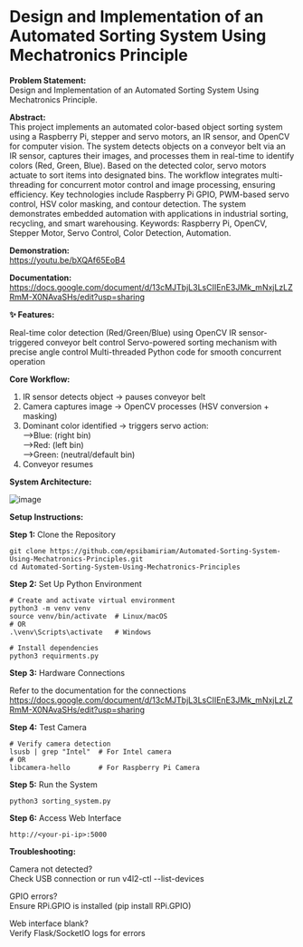 # Design and Implementation of an Automated Sorting System Using Mechatronics Principle
**Problem Statement:**   
Design and Implementation of an Automated Sorting System Using Mechatronics Principle.
  
**Abstract:**   
This project implements an automated color-based object sorting system using a Raspberry Pi, stepper and servo motors, an IR sensor, and OpenCV for computer vision. The system detects objects on a conveyor belt via an IR sensor, captures their images, and processes them in real-time to identify colors (Red, Green, Blue). Based on the detected color, servo motors actuate to sort items into designated bins. The workflow integrates multi-threading for concurrent motor control and image processing, ensuring efficiency. Key technologies include Raspberry Pi GPIO, PWM-based servo control, HSV color masking, and contour detection. The system demonstrates embedded automation with applications in industrial sorting, recycling, and smart warehousing.
Keywords: Raspberry Pi, OpenCV, Stepper Motor, Servo Control, Color Detection, Automation.

**Demonstration:**  
https://youtu.be/bXQAf65EoB4

**Documentation:**  
https://docs.google.com/document/d/13cMJTbjL3LsCIIEnE3JMk_mNxjLzLZRmM-X0NAvaSHs/edit?usp=sharing 

**✨ Features:**

Real-time color detection (Red/Green/Blue) using OpenCV
IR sensor-triggered conveyor belt control
Servo-powered sorting mechanism with precise angle control
Multi-threaded Python code for smooth concurrent operation

 
**Core Workflow:**
1. IR sensor detects object → pauses conveyor belt  
2. Camera captures image → OpenCV processes (HSV conversion + masking)  
3. Dominant color identified → triggers servo action:  
   -->Blue:  (right bin)  
   -->Red:  (left bin)  
   -->Green: (neutral/default bin)  
4. Conveyor resumes

**System Architecture:**

![image](https://github.com/user-attachments/assets/ebb6e9d1-d788-41a0-ac6b-1c5646534893)

**Setup Instructions:**  

**Step 1:** Clone the Repository
```
git clone https://github.com/epsibamiriam/Automated-Sorting-System-Using-Mechatronics-Principles.git
cd Automated-Sorting-System-Using-Mechatronics-Principles
```
**Step 2:** Set Up Python Environment
```
# Create and activate virtual environment
python3 -m venv venv
source venv/bin/activate  # Linux/macOS
# OR
.\venv\Scripts\activate   # Windows

# Install dependencies
python3 requirments.py
```
**Step 3:** Hardware Connections

Refer to the documentation for the connections
https://docs.google.com/document/d/13cMJTbjL3LsCIIEnE3JMk_mNxjLzLZRmM-X0NAvaSHs/edit?usp=sharing

**Step 4:** Test Camera
```
# Verify camera detection
lsusb | grep "Intel"  # For Intel camera
# OR
libcamera-hello       # For Raspberry Pi Camera
```
**Step 5:** Run the System
```
python3 sorting_system.py
```

**Step 6:** Access Web Interface
```
http://<your-pi-ip>:5000
```
**Troubleshooting:**

Camera not detected?  
Check USB connection or run v4l2-ctl --list-devices  

  
GPIO errors?  
Ensure RPi.GPIO is installed (pip install RPi.GPIO)  

  
Web interface blank?  
Verify Flask/SocketIO logs for errors


   
